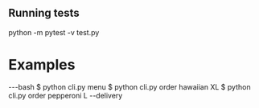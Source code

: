 ## Running tests

python -m pytest -v test.py

# Examples

---bash
$ python cli.py menu
$ python cli.py order hawaiian XL
$ python cli.py order pepperoni L --delivery
